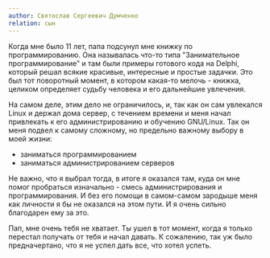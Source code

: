 ```yaml
---
author: Святослав Сергеевич Думченко
relation: сын
---
```


Когда мне было 11 лет, папа подсунул мне книжку по программированию. Она называлась что-то типа "Занимательное программирование"
и там были примеры готового кода на Delphi, который решал всякие красивые, интересные и простые задачки.
Это был тот поворотный момент, в котором какая-то мелочь - книжка, целиком определяет судьбу человека и его дальнейшие увлечения.

На самом деле, этим дело не ограничилось, и, так как он сам увлекался Linux и держал дома сервер, с течением времени и меня начал
привлекать к его администрированию и обучению GNU/Linux. Так он меня подвел к самому сложному, но предельно важному выбору в моей жизни:
- заниматься программированием
- заниматься администрированием серверов

Не важно, что я выбрал тогда, в итоге я оказался там, куда он мне помог пробраться изначально - смесь администрирования и программирования.
И без его помощи в самом-самом зародыше меня как личности я бы не оказался на этом пути. И я очень сильно благодарен ему за это.

Пап, мне очень тебя не хватает. Ты ушел в тот момент, когда я только перестал получать от тебя и начал давать. К сожалению,
так уж было предначертано, что я не успел дать все, что хотел успеть.
